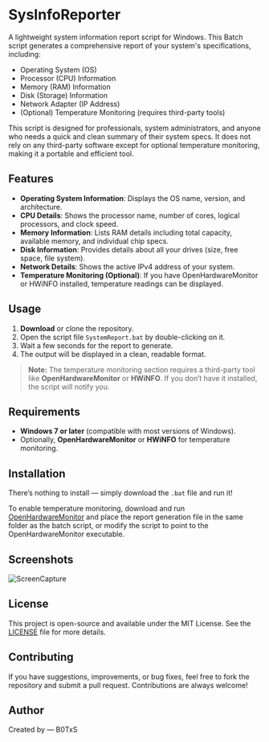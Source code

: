 # SysInfoReporter

A lightweight system information report script for Windows. This Batch script generates a comprehensive report of your system's specifications, including:

- Operating System (OS)
- Processor (CPU) Information
- Memory (RAM) Information
- Disk (Storage) Information
- Network Adapter (IP Address)
- (Optional) Temperature Monitoring (requires third-party tools)

This script is designed for professionals, system administrators, and anyone who needs a quick and clean summary of their system specs. It does not rely on any third-party software except for optional temperature monitoring, making it a portable and efficient tool.

## Features

- **Operating System Information**: Displays the OS name, version, and architecture.
- **CPU Details**: Shows the processor name, number of cores, logical processors, and clock speed.
- **Memory Information**: Lists RAM details including total capacity, available memory, and individual chip specs.
- **Disk Information**: Provides details about all your drives (size, free space, file system).
- **Network Details**: Shows the active IPv4 address of your system.
- **Temperature Monitoring (Optional)**: If you have OpenHardwareMonitor or HWiNFO installed, temperature readings can be displayed.

## Usage

1. **Download** or clone the repository.
2. Open the script file `SystemReport.bat` by double-clicking on it.
3. Wait a few seconds for the report to generate.
4. The output will be displayed in a clean, readable format.

> **Note:** The temperature monitoring section requires a third-party tool like **OpenHardwareMonitor** or **HWiNFO**. If you don’t have it installed, the script will notify you.


## Requirements

- **Windows 7 or later** (compatible with most versions of Windows).
- Optionally, **OpenHardwareMonitor** or **HWiNFO** for temperature monitoring.


## Installation

There’s nothing to install — simply download the `.bat` file and run it! 

To enable temperature monitoring, download and run [OpenHardwareMonitor](https://openhardwaremonitor.org/) and place the report generation file in the same folder as the batch script, or modify the script to point to the OpenHardwareMonitor executable.

## Screenshots

![ScreenCapture](https://github.com/user-attachments/assets/85ece26f-3656-48b2-a5a1-14e70cd97ec1)



## License

This project is open-source and available under the MIT License. See the [LICENSE](LICENSE) file for more details.


## Contributing

If you have suggestions, improvements, or bug fixes, feel free to fork the repository and submit a pull request. Contributions are always welcome!

## Author

Created by — B0TxS

